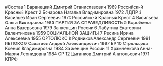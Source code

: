 #Состав
1 Баранецкий Дмитрий Станиславович 1969 Российский Красный Крест
2 Бочарова Наталья Владимировна 1972 ЛДПР
3 Васильев Иван Сергеевич 1973 Российский Красный Крест
4 Васильева Ольга Викторовна 1985 ПАРТИЯ ЗА СПРАВЕДЛИВОСТЬ
5 Воробьева Анна Валерьевна 1979 За женщин России
6 Лабутина Екатерина Валентиновна 1959 СОЦИАЛЬНОЙ ЗАЩИТЫ
7 Ресина Ирина Алексеевна 1955 ОРТОЛЮКС
8 Родников Александр Сергеевич 1991 ЯБЛОКО
9 Саватеев Андрей Александрович 1967 ЕР
10 Стрельцова Ксения Владимировна 1984 За женщин России
11 Храмченкова Анна-Мария Леонидовна 1984 СР
12 Цыганков Дмитрий Анатольевич 1971 КПРФ
